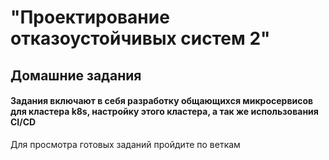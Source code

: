 # "Проектирование отказоустойчивых систем 2"
## Домашние задания
#### Задания включают в себя разработку общающихся микросервисов для кластера k8s, настройку этого кластера, а так же использования CI/CD
Для просмотра готовых заданий пройдите по веткам
